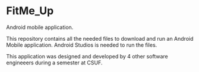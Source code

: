 # FitMe_Up
Android mobile application.

This repository contains all the needed files to download and run an Android Mobile application.
Android Studios is needed to run the files. 

This application was designed and developed by 4 other software engineeers during a semester at CSUF.
